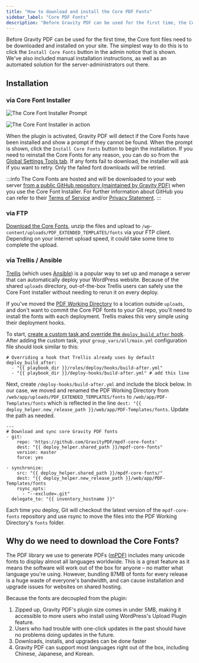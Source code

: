 ```yaml
---
title: "How to download and install the Core PDF Fonts"
sidebar_label: "Core PDF Fonts"
description: "Before Gravity PDF can be used for the first time, the Core font files need to be downloaded and installed on your site."
---
```


Before Gravity PDF can be used for the first time, the Core font files need to be downloaded and installed on your site. The simplest way to do this is to click the `Install Core Fonts` button in the admin notice that is shown. We've also included manual installation instructions, as well as an automated solution for the server-administrators out there.

## Installation

### via Core Font Installer

![The Core Font Installer Prompt](https://resources.gravitypdf.com/uploads/2021/03/Download-Core-Font-Prompt.png)

![The Core Font Installer in action](https://resources.gravitypdf.com/uploads/2021/03/Download-Core-Fonts-.png)

When the plugin is activated, Gravity PDF will detect if the Core Fonts have been installed and show a prompt if they cannot be found. When the prompt is shown, click the `Install Core Fonts` button to begin the installation. If you need to reinstall the Core Fonts for any reason, you can do so from the [Global Settings Tools tab](global-settings.md#tools-tab). If any fonts fail to download, the installer will ask if you want to retry. Only the failed font downloads will be retried.

:::info
The Core Fonts are hosted and will be downloaded to your web server [from a public GitHub repository (maintained by Gravity PDF)](https://github.com/gravityPDF/mpdf-core-fonts) when you use the Core Font Installer. For further information about GitHub you can refer to their [Terms of Service](https://docs.github.com/en/site-policy/github-terms/github-terms-of-service) and/or [Privacy Statement](https://docs.github.com/en/site-policy/privacy-policies/github-privacy-statement#the-short-version).
:::

### via FTP

[Download the Core Fonts](https://github.com/GravityPDF/mpdf-core-fonts/archive/master.zip), unzip the files and upload to `/wp-content/uploads/PDF_EXTENDED_TEMPLATES/fonts` via your FTP client. Depending on your internet upload speed, it could take some time to complete the upload.

### via Trellis / Ansible

[Trellis](https://roots.io/trellis/) (which uses [Ansible](https://www.ansible.com/how-ansible-works)) is a popular way to set up and manage a server that can automatically deploy your WordPress website. Because of the shared `uploads` directory, out-of-the-box Trellis users can safely use the Core Font installer without needing to rerun it on every deploy.

If you've moved the [PDF Working Directory](../developers/first-custom-pdf.md#pdf-working-directory) to a location outside `uploads`, and don't want to commit the Core PDF fonts to your Git repo, you'll need to install the fonts with each deployment. Trellis makes this very simple using their deployment hooks.

To start, [create a custom task and override the `deploy_build_after` hook](https://roots.io/trellis/docs/deployments/#custom-tasks). After adding the custom task, your `group_vars/all/main.yml` configuration file should look similar to this:

    # Overriding a hook that Trellis already uses by default
    deploy_build_after:
      - "{{ playbook_dir }}/roles/deploy/hooks/build-after.yml"
      - "{{ playbook_dir }}/deploy-hooks/build-after.yml" # add this line

Next, create `/deploy-hooks/build-after.yml` and include the block below. In our case, we moved and renamed the PDF Working Directory from `/web/app/uploads/PDF_EXTENDED_TEMPLATES/fonts` to `/web/app/PDF-Templates/fonts` which is reflected in the line `dest: "{{ deploy_helper.new_release_path }}/web/app/PDF-Templates/fonts`. Update the path as needed.

    ---
    # Download and sync core Gravity PDF fonts
    - git:
        repo: 'https://github.com/GravityPDF/mpdf-core-fonts'
        dest: "{{ deploy_helper.shared_path }}/mpdf-core-fonts"
        version: master
        force: yes

    - synchronize:
        src: "{{ deploy_helper.shared_path }}/mpdf-core-fonts/"
        dest: "{{ deploy_helper.new_release_path }}/web/app/PDF-Templates/fonts
        rsync_opts:
          - "--exclude=.git"
      delegate_to: "{{ inventory_hostname }}"

Each time you deploy, Git will checkout the latest version of the `mpdf-core-fonts` repository and use rsync to move the files into the PDF Working Directory's `fonts` folder.

## Why do we need to download the Core Fonts?

The PDF library we use to generate PDFs ([mPDF](http://mpdf.github.io)) includes many unicode fonts to display almost all languages worldwide. This is a great feature as it means the software will work out of the box for anyone – no matter what language you're using. However, bundling 87MB of fonts for every release is a huge waste of everyone's bandwidth, and can cause installation and upgrade issues for websites on shared hosting. 

Because the fonts are decoupled from the plugin:

1. Zipped up, Gravity PDF's plugin size comes in under 5MB, making it accessible to more users who install using WordPress's Upload Plugin feature.
1. Users who had trouble with one-click updates in the past should have no problems doing updates in the future.
1. Downloads, installs, and upgrades can be done faster
1. Gravity PDF can support most languages right out of the box, including Chinese, Japanese, and Korean.
